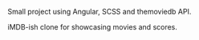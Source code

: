 Small project using Angular, SCSS and themoviedb API. 

iMDB-ish clone for showcasing movies and scores.
